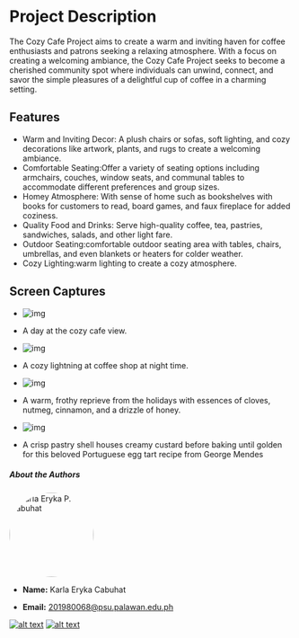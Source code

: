 # Project Description

The Cozy Cafe Project aims to create a warm and inviting haven for coffee enthusiasts and patrons seeking a relaxing atmosphere. 
With a focus on creating a welcoming ambiance, the Cozy Cafe Project seeks to become a cherished community spot where individuals 
can unwind, connect, and savor the simple pleasures of a delightful cup of coffee in a charming setting.

## Features   
- Warm and Inviting Decor: A plush chairs or sofas, soft lighting, and cozy decorations like artwork, plants, and rugs to create a welcoming ambiance.
- Comfortable Seating:Offer a variety of seating options including armchairs, couches, window seats, and communal tables to accommodate different preferences and group sizes.
- Homey Atmosphere: With sense of home such as bookshelves with books for customers to read, board games, and faux fireplace for added coziness.
- Quality Food and Drinks: Serve high-quality coffee, tea, pastries, sandwiches, salads, and other light fare.
- Outdoor Seating:comfortable outdoor seating area with tables, chairs, umbrellas, and even blankets or heaters for colder weather.
- Cozy Lighting:warm lighting to create a cozy atmosphere. 

## Screen Captures
- ![img](https://i.pinimg.com/564x/05/b9/04/05b904ab193c53e9e001703ac0e8e423.jpg)
- A day at the cozy cafe view.

- ![img](https://i.pinimg.com/564x/5e/02/70/5e02708094410933dd5998d8e1310abe.jpg)
- A cozy lightning at coffee shop at night time.

- ![img](https://i.pinimg.com/564x/21/ea/a1/21eaa1b9c6573c3147d4f721cab61a2c.jpg)
- A warm, frothy reprieve from the holidays with essences of cloves, nutmeg, cinnamon, and a drizzle of honey.

- ![img](https://i.pinimg.com/564x/a7/35/16/a73516175071afb3b0ef7627af7d6f6d.jpg)
- A crisp pastry shell houses creamy custard before baking until golden for this beloved Portuguese egg tart recipe from George Mendes
  
##### About the Authors

<img src="https://avatars.githubusercontent.com/u/132076876?v=4" alt="Karla Eryka P. Cabuhat" width="150" style="border-radius: 50%">

- **Name:**  Karla Eryka Cabuhat

- **Email:** 201980068@psu.palawan.edu.ph

[![alt text][1.1]][1]
[![alt text][2.1]][2]

[1.1]:https://github.com/gauravghongde/social-icons/blob/master/PNG/Color/Facebook.png?raw=true
[2.1]: https://github.com/gauravghongde/social-icons/blob/master/PNG/Color/Github.png?raw=true
[1]: https://www.facebook.com/angelkarla.cabuhat
[2]: https://github.com/karlacabuhat

